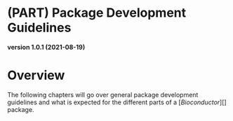 # (PART) Package Development Guidelines

**version 1.0.1 (2021-08-19)**

# Overview

The following chapters will go over general package development guidelines and what is expected for the different parts of a \[*Bioconductor*\]\[\] package.
